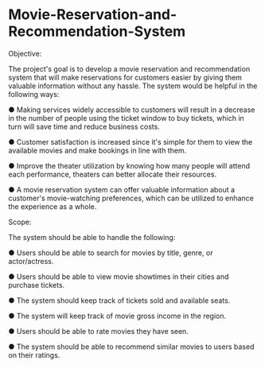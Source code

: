 # Movie-Reservation-and-Recommendation-System

Objective:

The project's goal is to develop a movie reservation and recommendation system
that will make reservations for customers easier by giving them valuable information
without any hassle. The system would be helpful in the following ways:

● Making services widely accessible to customers will result in a decrease in the
number of people using the ticket window to buy tickets, which in turn will
save time and reduce business costs.

● Customer satisfaction is increased since it's simple for them to view the
available movies and make bookings in line with them.

● Improve the theater utilization by knowing how many people will attend each
performance, theaters can better allocate their resources.

● A movie reservation system can offer valuable information about a customer's
movie-watching preferences, which can be utilized to enhance the experience
as a whole.

Scope:

The system should be able to handle the following:

● Users should be able to search for movies by title, genre, or actor/actress.

● Users should be able to view movie showtimes in their cities and purchase
tickets.

● The system should keep track of tickets sold and available seats.

● The system will keep track of movie gross income in the region.

● Users should be able to rate movies they have seen.

● The system should be able to recommend similar movies to users based on
their ratings.
